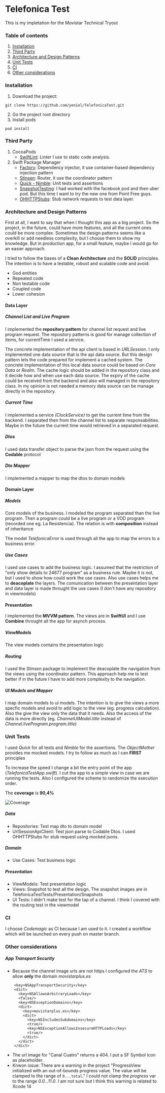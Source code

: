 # Telefonica Test

This is my impletation for the Movistar Technical Tryout

### Table of contents

1. [Installation](#install)
2. [Third Party](#thirdparty)
3. [Architecture and Design Patterns](#architecture)
4. [Unit Tests](#unittests)
5. [CI](#ci)
6. [Other considerations](#otherconsiderations)


### Installation

1. Download the project:
```
git clone https://github.com/yeniel/TelefonicaTest.git
```
2. Go the project root directory
3. Install pods
```
pod install
```

### Third Party

1. CocoaPods
	- [SwiftLint](https://github.com/realm/SwiftLint): Linter I use to static code analysis. 
2. Swift Package Manager
	- [Factory](https://github.com/hmlongco/Factory): Dependency injector, it use container-based dependency injection pattern
	- [Stinsen](https://github.com/rundfunk47/stinsen): Router, it use the coordinator pattern
	- [Quick - Nimble](https://github.com/Quick/Quick): Unit tests and assertions
	- [SnapshotTesting](https://github.com/pointfreeco/swift-snapshot-testing): I had worked with the facebook pod and then uber pod. But this time I want to try the new one from Point Free guys.
	- [OHHTTPStubs](https://github.com/AliSoftware/OHHTTPStubs): Stub network requests to test data layer.

### Architecture and Design Patterns

First at all, I want to say that when I thought this app as a big project. So the project, in the future, could have more features, and all the current ones could be more complex.
Sometimes the design patterns seems like a overkill or add needless complexity, but I choose them to show my knowledge. But in production app, for a small feature, maybe I would go for an easier approach.

I tried to follow the bases of a **Clean Architecture** and the **SOLID** principles. The intention is to have a testable, robust and scalable code and avoid:
- God entities
- Repeated code
- Non testable code
- Coupled code
- Lower cohesion

#### Data Layer

##### Channel List and Live Program
I implemented the **repository pattern** for channel list request and live program request. The repository patterns is good for manage collection of items, for currentTime I used a service.

The concrete implementation of the api client is based in *URLSession*.
I only implemented one data source that is the api data source. But this design pattern lets the code prepared for implement a cached system. The concrete implementation of this local data source could be based on *Core Data* or *Realm*.
The cache logic should be added in the repository class and it decide how and when use each data source. 
The expiry of the cache could be received from the backend and also will managed in the repository class.
In my opinion is not needed a memory data source can be manage directly in the repository.

##### Current Time
I implemented a service *(ClockService)* to get the current time from the backend. I separated then from the channel list to separate responsabilities. Maybe in the future the current time would retrieved in a separated request.

##### Dtos
I used data transfer object to parse the json from the request using the **Codable** protocol

##### Dto Mapper
I implemented a mapper to map the dtos to domain models

#### Domain Layer
##### Models
Core models of the business.
I modeled the program separated than the live program. Then a program could be a live program or a VOD program (recorded one eg. La Resistencia).
The relation is with **composition** instead of inheritance

The model *TelefonicaError* is used through all the app to map the errors to a business error.

##### Use Cases
I used use cases to add the business logic. I assumed that the restriction of "only show details to 24677 program" as a business rule. Maybe it is not, but I used to show how could work the use cases.
Also use cases helps me to **deacoplate** the layers. The comunication between the presentation layer and data layer is made throught the use cases (I don't have any repository in viewmodels)

#### Presentation
I implemented the **MVVM pattern**. The views are in **SwiftUI** and I use **Combine** throught all the app for asynch process.

##### ViewModels
The view models contains the presentation logic

##### Routing
I used the *Stinsen* package to implement the deacoplate the navigation from the views using the coordinator pattern. This approach help me to test better if in the future I have to add more complexity to the navigation.

##### UI Models and Mapper
I map domain models to ui models. The intention is to give the views a more specfic models and avoid to add logic to the view (eg. progress calculation). Also the give the view only the data that it needs. Also the access of the data is more directly (eg. *ChannelUIModel.title* instead of *Channel.liveProgram.program.title*)

### Unit Tests

I used *Quick* for all tests and *Nimble* for the assertions. The *ObjectMother* provides me mocked models. I try to follow as much as I can **FIRST** principles

To increase the speed I change a bit the entry point of the app (*TelefonicaTestApp.swift*).
I cut the app to a simple view in case we are running the tests.
Also I configured the scheme to randomize the execution order.

The **coverage** is **90,4%**

![Coverage](ReadmeAssets/coverage_telefonica_test.png)

##### Data
- Repositories: Test map dto to domain model
- UrlSessionApiClient: Test json parse to Codable Dtos. I used OHHTTPStubs for stub request using mocked jsons.

##### Domain
- Use Cases: Test business logic

##### Presentation
- ViewModels: Test presentation logic
- Views: Snapshot to test all the design. The snapshot images are in TelefonicaTestTests/Presentation/Snapshots
- UI Tests: I didn't make test for the tap of a channel. I think I covered with the routing test in the viewmodel

### CI
I choose *Codemagic* as CI because I am used to it. I created a workflow which will be launched on every push on master branch.

### Other considerations
##### App Transport Security
- Because the channel image urls are not https I configured the *ATS* to allow **only** the domain *movistarplus.es*
```
    <key>NSAppTransportSecurity</key>
    <dict>
      <key>NSAllowsArbitraryLoads</key>
      <false/>
      <key>NSExceptionDomains</key>
      <dict>
        <key>movistarplus.es</key>
        <dict>
          <key>NSIncludesSubdomains</key>
          <true/>
          <key>NSExceptionAllowsInsecureHTTPLoads</key>
          <true/>
        </dict>
      </dict>
    </dict>
```
- The url image for "Canal Cuatro" returns a 404. I put a SF Symbol icon as placeholder.
- Knwon issue: There are a warning in the project "ProgressView initialized with an out-of-bounds progress value. The value will be clamped to the range of `0...total`." I could not clamp the *progress* var to the range *0.0...11.0*. I am not sure but I think this warning is related to Xcode 14

